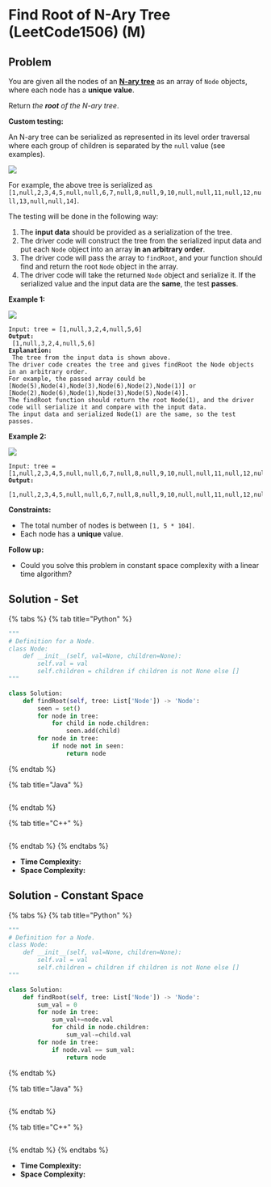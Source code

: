# Find Root of N-Ary Tree (LeetCode1506) (M)



## Problem



You are given all the nodes of an [**N-ary tree**](https://leetcode.com/articles/introduction-to-n-ary-trees/) as an array of `Node` objects, where each node has a **unique value**.

Return _the **root** of the N-ary tree_.

**Custom testing:**

An N-ary tree can be serialized as represented in its level order traversal where each group of children is separated by the `null` value (see examples).

![](https://assets.leetcode.com/uploads/2019/11/08/sample\_4\_964.png)

For example, the above tree is serialized as `[1,null,2,3,4,5,null,null,6,7,null,8,null,9,10,null,null,11,null,12,null,13,null,null,14]`.

The testing will be done in the following way:

1. The **input data** should be provided as a serialization of the tree.
2. The driver code will construct the tree from the serialized input data and put each `Node` object into an array **in an arbitrary order**.
3. The driver code will pass the array to `findRoot`, and your function should find and return the root `Node` object in the array.
4. The driver code will take the returned `Node` object and serialize it. If the serialized value and the input data are the **same**, the test **passes**.

&#x20;

**Example 1:**

![](https://assets.leetcode.com/uploads/2018/10/12/narytreeexample.png)

<pre><code>Input: tree = [1,null,3,2,4,null,5,6]
<strong>Output:
</strong> [1,null,3,2,4,null,5,6]
<strong>Explanation:
</strong> The tree from the input data is shown above.
The driver code creates the tree and gives findRoot the Node objects in an arbitrary order.
For example, the passed array could be [Node(5),Node(4),Node(3),Node(6),Node(2),Node(1)] or [Node(2),Node(6),Node(1),Node(3),Node(5),Node(4)].
The findRoot function should return the root Node(1), and the driver code will serialize it and compare with the input data.
The input data and serialized Node(1) are the same, so the test passes.
</code></pre>

**Example 2:**

![](https://assets.leetcode.com/uploads/2019/11/08/sample\_4\_964.png)

<pre><code>Input: tree = [1,null,2,3,4,5,null,null,6,7,null,8,null,9,10,null,null,11,null,12,null,13,null,null,14]
<strong>Output:
</strong> [1,null,2,3,4,5,null,null,6,7,null,8,null,9,10,null,null,11,null,12,null,13,null,null,14]
</code></pre>

&#x20;

**Constraints:**

* The total number of nodes is between `[1, 5 * 104]`.
* Each node has a **unique** value.

&#x20;

**Follow up:**

* Could you solve this problem in constant space complexity with a linear time algorithm?



## Solution - Set

{% tabs %}
{% tab title="Python" %}
```python
"""
# Definition for a Node.
class Node:
    def __init__(self, val=None, children=None):
        self.val = val
        self.children = children if children is not None else []
"""

class Solution:
    def findRoot(self, tree: List['Node']) -> 'Node':
        seen = set()
        for node in tree:
            for child in node.children:
                seen.add(child)
        for node in tree:
            if node not in seen:
                return node
```
{% endtab %}

{% tab title="Java" %}
```java
```
{% endtab %}

{% tab title="C++" %}
```cpp
```
{% endtab %}
{% endtabs %}

* **Time Complexity:**
* **Space Complexity:**



## Solution - Constant Space

{% tabs %}
{% tab title="Python" %}
```python
"""
# Definition for a Node.
class Node:
    def __init__(self, val=None, children=None):
        self.val = val
        self.children = children if children is not None else []
"""

class Solution:
    def findRoot(self, tree: List['Node']) -> 'Node':
        sum_val = 0
        for node in tree:
            sum_val+=node.val
            for child in node.children:
                sum_val-=child.val
        for node in tree:
            if node.val == sum_val:
                return node
```
{% endtab %}

{% tab title="Java" %}
```java
```
{% endtab %}

{% tab title="C++" %}
```cpp
```
{% endtab %}
{% endtabs %}

* **Time Complexity:**
* **Space Complexity:**
